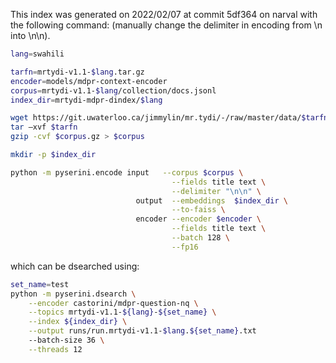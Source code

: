 This index was generated on 2022/02/07 at commit 5df364 on narval with the following command:
(manually change the delimiter in encoding from \n into \n\n).

```bash
lang=swahili

tarfn=mrtydi-v1.1-$lang.tar.gz
encoder=models/mdpr-context-encoder
corpus=mrtydi-v1.1-$lang/collection/docs.jsonl
index_dir=mrtydi-mdpr-dindex/$lang

wget https://git.uwaterloo.ca/jimmylin/mr.tydi/-/raw/master/data/$tarfn
tar –xvf $tarfn
gzip -cvf $corpus.gz > $corpus

mkdir -p $index_dir

python -m pyserini.encode input   --corpus $corpus \
                                    --fields title text \
                                    --delimiter "\n\n" \
                            output  --embeddings  $index_dir \
                                    --to-faiss \
                            encoder --encoder $encoder \
                                    --fields title text \
                                    --batch 128 \
                                    --fp16
``` 

which can be dsearched using:
```bash
set_name=test
python -m pyserini.dsearch \
    --encoder castorini/mdpr-question-nq \
    --topics mrtydi-v1.1-${lang}-${set_name} \
    --index ${index_dir} \
    --output runs/run.mrtydi-v1.1-$lang.${set_name}.txt 
    --batch-size 36 \
    --threads 12
```